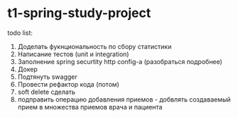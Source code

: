 # t1-spring-study-project
todo list: 
1. Доделать фукнциональность по сбору статистики
2. Написание тестов (unit и integration)
3. Заполнение spring securtity http config-а (разобраться подробнее)
4. Докер
5. Подтянуть swagger
6. Провести рефактор кода (потом)
7. soft delete сделать
8. подправить операцию добавления приемов - добвлять создаваемый прием в множества приемов врача и пациента